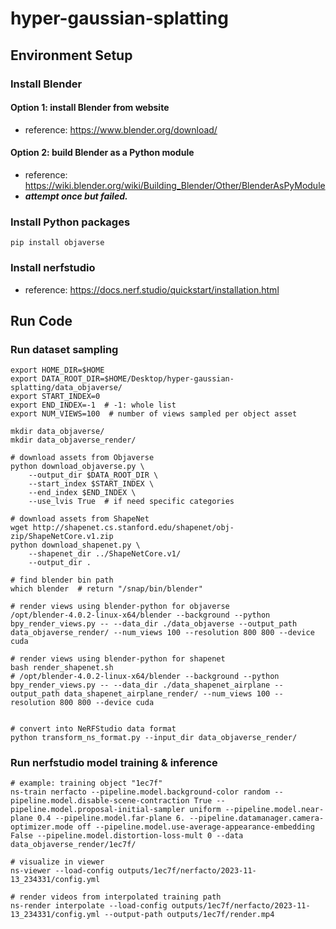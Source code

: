 # hyper-gaussian-splatting

## Environment Setup

### Install Blender

#### Option 1: install Blender from website
- reference: https://www.blender.org/download/

#### Option 2: build Blender as a Python module 
- reference: https://wiki.blender.org/wiki/Building_Blender/Other/BlenderAsPyModule
- ***attempt once but failed.***

### Install Python packages
```
pip install objaverse
```
### Install nerfstudio
- reference: https://docs.nerf.studio/quickstart/installation.html

## Run Code

### Run dataset sampling
```
export HOME_DIR=$HOME
export DATA_ROOT_DIR=$HOME/Desktop/hyper-gaussian-splatting/data_objaverse/
export START_INDEX=0
export END_INDEX=-1  # -1: whole list
export NUM_VIEWS=100  # number of views sampled per object asset

mkdir data_objaverse/
mkdir data_objaverse_render/

# download assets from Objaverse
python download_objaverse.py \
    --output_dir $DATA_ROOT_DIR \
    --start_index $START_INDEX \
    --end_index $END_INDEX \
    --use_lvis True  # if need specific categories

# download assets from ShapeNet
wget http://shapenet.cs.stanford.edu/shapenet/obj-zip/ShapeNetCore.v1.zip
python download_shapenet.py \
    --shapenet_dir ../ShapeNetCore.v1/
    --output_dir .

# find blender bin path
which blender  # return "/snap/bin/blender"

# render views using blender-python for objaverse
/opt/blender-4.0.2-linux-x64/blender --background --python bpy_render_views.py -- --data_dir ./data_objaverse --output_path data_objaverse_render/ --num_views 100 --resolution 800 800 --device cuda

# render views using blender-python for shapenet
bash render_shapenet.sh
# /opt/blender-4.0.2-linux-x64/blender --background --python bpy_render_views.py -- --data_dir ./data_shapenet_airplane --output_path data_shapenet_airplane_render/ --num_views 100 --resolution 800 800 --device cuda


# convert into NeRFStudio data format
python transform_ns_format.py --input_dir data_objaverse_render/
```

### Run nerfstudio model training & inference
```
# example: training object "1ec7f"
ns-train nerfacto --pipeline.model.background-color random --pipeline.model.disable-scene-contraction True --pipeline.model.proposal-initial-sampler uniform --pipeline.model.near-plane 0.4 --pipeline.model.far-plane 6. --pipeline.datamanager.camera-optimizer.mode off --pipeline.model.use-average-appearance-embedding False --pipeline.model.distortion-loss-mult 0 --data data_objaverse_render/1ec7f/

# visualize in viewer
ns-viewer --load-config outputs/1ec7f/nerfacto/2023-11-13_234331/config.yml

# render videos from interpolated training path
ns-render interpolate --load-config outputs/1ec7f/nerfacto/2023-11-13_234331/config.yml --output-path outputs/1ec7f/render.mp4
```